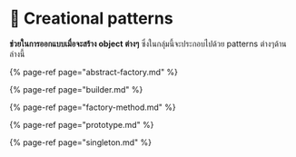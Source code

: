 # 🦈 Creational patterns

**ช่วยในการออกแบบเมื่อจะสร้าง object ต่างๆ** ซึ่งในกลุ่มนี้จะประกอบไปด้วย patterns ต่างๆด้านล่างนี้

{% page-ref page="abstract-factory.md" %}

{% page-ref page="builder.md" %}

{% page-ref page="factory-method.md" %}

{% page-ref page="prototype.md" %}

{% page-ref page="singleton.md" %}

